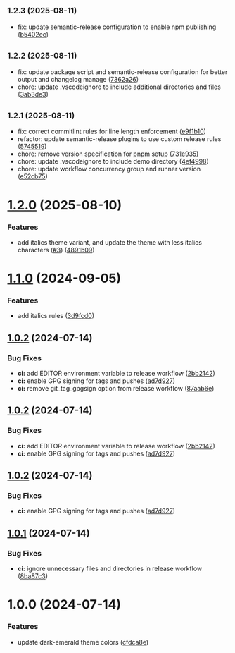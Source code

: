 ## <small>1.2.3 (2025-08-11)</small>

* fix: update semantic-release configuration to enable npm publishing ([b5402ec](https://github.com/wilfriedago/dark-emerald-theme/commit/b5402ec))

## <small>1.2.2 (2025-08-11)</small>

* fix: update package script and semantic-release configuration for better output and changelog manage ([7362a26](https://github.com/wilfriedago/dark-emerald-theme/commit/7362a26))
* chore: update .vscodeignore to include additional directories and files ([3ab3de3](https://github.com/wilfriedago/dark-emerald-theme/commit/3ab3de3))

## <small>1.2.1 (2025-08-11)</small>

* fix: correct commitlint rules for line length enforcement ([e9f1b10](https://github.com/wilfriedago/dark-emerald-theme/commit/e9f1b10))
* refactor: update semantic-release plugins to use custom release rules ([5745519](https://github.com/wilfriedago/dark-emerald-theme/commit/5745519))
* chore: remove version specification for pnpm setup ([731e935](https://github.com/wilfriedago/dark-emerald-theme/commit/731e935))
* chore: update .vscodeignore to include demo directory ([4ef4998](https://github.com/wilfriedago/dark-emerald-theme/commit/4ef4998))
* chore: update workflow concurrency group and runner version ([e52cb75](https://github.com/wilfriedago/dark-emerald-theme/commit/e52cb75))

# [1.2.0](https://github.com/wilfriedago/dark-emerald-theme/compare/v1.1.0...v1.2.0) (2025-08-10)


### Features

* add italics theme variant, and update the theme with less italics characters ([#3](https://github.com/wilfriedago/dark-emerald-theme/issues/3)) ([4891b09](https://github.com/wilfriedago/dark-emerald-theme/commit/4891b0980301b32e31c290f5cee619e9363ae6b7))

# [1.1.0](https://github.com/wilfriedago/dark-emerald-theme/compare/v1.0.2...v1.1.0) (2024-09-05)


### Features

* add italics rules ([3d9fcd0](https://github.com/wilfriedago/dark-emerald-theme/commit/3d9fcd08d11134da0d74f96e80d5a94c8fc334bc))

## [1.0.2](https://github.com/wilfriedago/dark-emerald-theme/compare/v1.0.1...v1.0.2) (2024-07-14)


### Bug Fixes

* **ci:** add EDITOR environment variable to release workflow ([2bb2142](https://github.com/wilfriedago/dark-emerald-theme/commit/2bb214263a7161ca2ff5583bb11890d757e3eea0))
* **ci:** enable GPG signing for tags and pushes ([ad7d927](https://github.com/wilfriedago/dark-emerald-theme/commit/ad7d927d88ed0a987ca42256bbf69525ce94d616))
* **ci:** remove git_tag_gpgsign option from release workflow ([87aab6e](https://github.com/wilfriedago/dark-emerald-theme/commit/87aab6e4f4d5081d5891c454f8dbf0ac485e0680))

## [1.0.2](https://github.com/wilfriedago/dark-emerald-theme/compare/v1.0.1...v1.0.2) (2024-07-14)


### Bug Fixes

* **ci:** add EDITOR environment variable to release workflow ([2bb2142](https://github.com/wilfriedago/dark-emerald-theme/commit/2bb214263a7161ca2ff5583bb11890d757e3eea0))
* **ci:** enable GPG signing for tags and pushes ([ad7d927](https://github.com/wilfriedago/dark-emerald-theme/commit/ad7d927d88ed0a987ca42256bbf69525ce94d616))

## [1.0.2](https://github.com/wilfriedago/dark-emerald-theme/compare/v1.0.1...v1.0.2) (2024-07-14)


### Bug Fixes

* **ci:** enable GPG signing for tags and pushes ([ad7d927](https://github.com/wilfriedago/dark-emerald-theme/commit/ad7d927d88ed0a987ca42256bbf69525ce94d616))

## [1.0.1](https://github.com/wilfriedago/dark-emerald-theme/compare/v1.0.0...v1.0.1) (2024-07-14)


### Bug Fixes

* **ci:** ignore unnecessary files and directories in release workflow ([8ba87c3](https://github.com/wilfriedago/dark-emerald-theme/commit/8ba87c38b740b29c82e542b612415e62b5b2320d))

# 1.0.0 (2024-07-14)


### Features

* update dark-emerald theme colors ([cfdca8e](https://github.com/wilfriedago/dark-emerald-theme/commit/cfdca8e3487b7d82557de79fa201f2b275ea7d6d))
